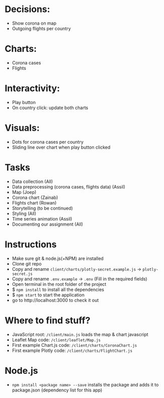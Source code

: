 # **Decisions:**

- Show corona on map
- Outgoing flights per country

# **Charts:**
- Corona cases
- Flights

# **Interactivity:**
- Play button
- On country click: update both charts
 
# **Visuals:**
- Dots for corona cases per country
- Sliding line over chart when play button clicked

# **Tasks**
*  Data collection (All)
*  Data preprocessing (corona cases, flights data) (Assil)
*  Map (Joep)
*  Corona chart (Zainab)
*  Flights chart (Rowan)
*  Storytelling (to be continued)
*  Styling (All)
*  Time series animation (Assil)
*  Documenting our assignment (All)


# **Instructions**
* Make sure git & node.js(+NPM) are installed
* Clone git repo
* Copy and rename `client/charts/plotly-secret.example.js` -> `plotly-secret.js`
* Copy and rename `.env.example` -> `.env` (Fill in the required fields)
* Open terminal in the root folder of the project
* $ `npm install` to install all the dependencies
* $ `npm start` to start the application
* go to http://localhost:3000 to check it out

# **Where to find stuff?**
* JavaScript root: `/client/main.js` loads the map & chart javascript
* Leaflet Map code: `/client/leaflet/Map.js`
* First example Chart.js code: `/client/charts/CoronaChart.js`
* First example Plotly code: `/client/charts/FlightChart.js`

# **Node.js**
* `npm install <package name> --save` installs the package and adds it to package.json (dependency list for this app) 